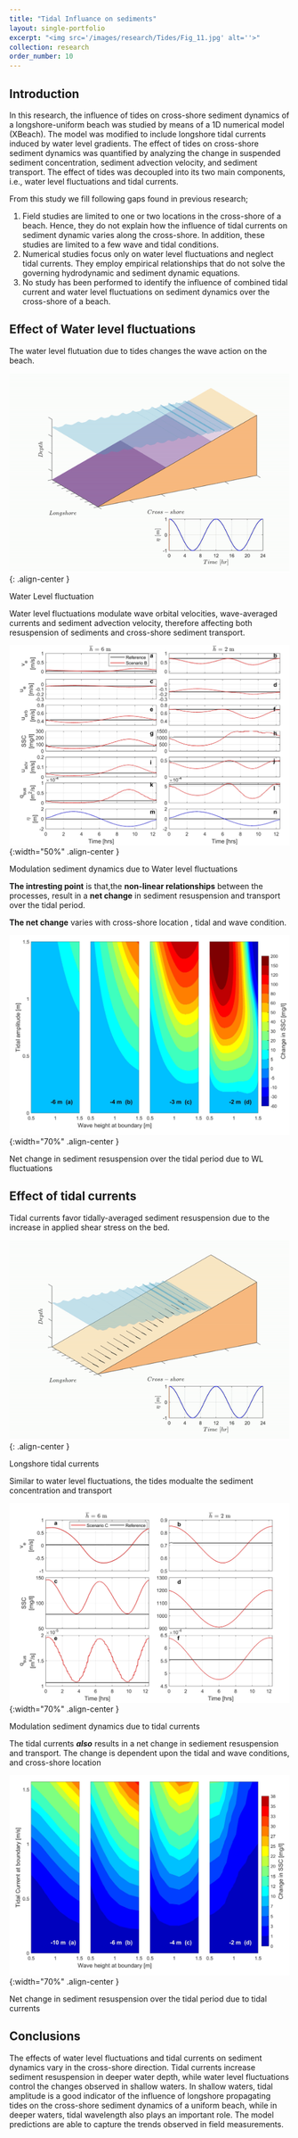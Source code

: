 ```yaml
---
title: "Tidal Influance on sediments"
layout: single-portfolio
excerpt: "<img src='/images/research/Tides/Fig_11.jpg' alt=''>"
collection: research
order_number: 10
---
```

## Introduction 
 
In this research, the influence of tides on cross-shore sediment dynamics of a longshore-uniform beach was studied by means of a 1D numerical model (XBeach). The model was modified to include longshore tidal currents induced by water level gradients. The effect of tides on cross-shore sediment dynamics was quantified by analyzing the change in suspended sediment concentration, sediment advection velocity, and sediment transport. The effect of tides was decoupled into its two main components, i.e., water level fluctuations and tidal currents.

From this study we fill following gaps found in previous research; 
1. Field studies are limited to one or two locations in the cross-shore of a beach. Hence, they do not explain how the influence of tidal currents on sediment dynamic varies along the cross-shore. In addition, these studies are limited to a few wave and tidal conditions.
2. Numerical studies focus only on water level fluctuations and neglect tidal currents. They employ empirical relationships that do not solve the governing hydrodynamic and sediment dynamic equations.  
3. No study has been performed to identify the influence of combined tidal current and water level fluctuations on sediment dynamics over the cross-shore of a beach.  


## Effect of Water level fluctuations

The water level flutuation due to tides changes the wave action on the beach. 
 
![](/images/research/Tides/WLvid.gif){: .align-center }

<figcaption>
Water Level fluctuation
</figcaption>

Water level fluctuations modulate wave orbital velocities, wave-averaged currents and sediment advection velocity, therefore affecting both resuspension of sediments and cross-shore sediment transport.


![](/images/research/Tides/Fig_4.jpg){:width="50%" .align-center }

<figcaption>
Modulation sediment dynamics due to Water level fluctuations
</figcaption>

**The intresting point** is that,the **non-linear relationships** between the processes, result in a **net change** in sediment resuspension and transport over the tidal period. 

**The net change**  varies with cross-shore location , tidal and wave condition. 


![](/images/research/Tides/Fig_5.jpg){:width="70%" .align-center }

<figcaption>
Net change in sediment resuspension over the tidal period due to WL fluctuations
</figcaption>


## Effect of tidal currents

Tidal currents favor tidally-averaged sediment resuspension due to the increase in applied shear stress on the bed.

![](/images/research/Tides/Curvid1.gif){: .align-center }

<figcaption>
Longshore tidal currents
</figcaption>

Similar to water level fluctuations, the tides modualte the sediment concentration and transport 

![](/images/research/Tides/Fig_10.jpg){:width="70%" .align-center }

<figcaption>
Modulation sediment dynamics due to tidal currents
</figcaption>

The tidal currents ***also*** results in a net change in sediement resuspension and transport. The change is dependent upon the tidal and wave conditions, and cross-shore location 

![](/images/research/Tides/Fig_11.jpg){:width="70%" .align-center }

<figcaption>
Net change in sediment resuspension over the tidal period due to tidal currents
</figcaption>

## Conclusions  
The effects of water level fluctuations and tidal currents on sediment dynamics vary in the cross-shore direction.
Tidal currents increase sediment resuspension in deeper water depth, while water level fluctuations control the changes observed in shallow waters. In shallow waters, tidal amplitude is a good indicator of the influence of longshore propagating tides on the cross-shore sediment dynamics of a uniform beach, while in deeper waters, tidal wavelength also plays an important role. The model predictions are able to capture the trends observed in field measurements.





